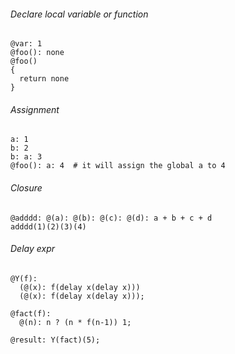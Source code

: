###### Declare local variable or function

```
@var: 1
@foo(): none
@foo()
{
  return none
}
```

###### Assignment
```
a: 1
b: 2
b: a: 3
@foo(): a: 4  # it will assign the global a to 4
```

###### Closure

```
@adddd: @(a): @(b): @(c): @(d): a + b + c + d
adddd(1)(2)(3)(4)
```

###### Delay expr

```
@Y(f):
  (@(x): f(delay x(delay x)))
  (@(x): f(delay x(delay x)));

@fact(f):
  @(n): n ? (n * f(n-1)) 1;

@result: Y(fact)(5);
```

